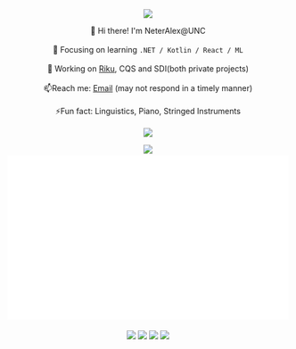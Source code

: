 <p align="center">
        <img align="center" height="130" src="https://github-widgetbox.vercel.app/api/profile?username=neteralex&data=followers,repositories,stars,commits" />
</p>
<p align="center">
       👋 Hi there!  I'm NeterAlex@UNC <br><br> 
       🧭 Focusing on learning <code>.NET / Kotlin / React / ML</code> <br><br>
        🔭 Working on <a href="https://github.com/NeterAlex/Riku">Riku</a>, CQS and SDI(both private projects) <br><br>
        📫Reach me: <a href="neteralex@outlook.com">Email</a> (may not respond in a timely manner) <br><br>
        ⚡Fun fact: Linguistics, Piano, Stringed Instruments
</p>
<p align="center">
        <img align="center" height="180" src="http://github-profile-summary-cards.vercel.app/api/cards/profile-details?username=NeterAlex&theme=github" />
</p>
<p align="center">
        <img  src="https://github-readme-neteralex.vercel.app/api?username=neteralex&show_icons=true&hide_rank=true&theme=transparent&count_private=true&hide_border=true"/>
         <img src="https://raw.githubusercontent.com/NeterAlex/github_stats/master/generated/languages.svg" />
</p>
<p align="center">
        <img align="center" width="400" src="https://github-widgetbox.vercel.app/api/skills?languages=js,ts,java,python,html,css,csharp,kotlin,dart,go,postgresql,mysql,markdown&includeNames=true" />
        <img align="center" width="400" src="https://github-widgetbox.vercel.app/api/skills?frameworks=vue,react,nuxt,next,django,express,electron,flutter,tailwind,dotnetcore,dotnet&includeNames=true" />
        <img align="center" width="400" src="https://github-widgetbox.vercel.app/api/skills?tools=git,docker,redis,nginx,jupyter,gradle,prettier&includeNames=true" />
        <img align="center" width="400" src="https://github-widgetbox.vercel.app/api/skills?libraries=babel,tensorflow&includeNames=true" />
</p>
